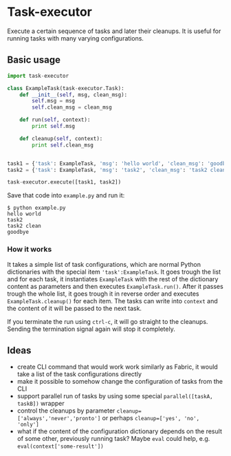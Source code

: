 # Task-executor

Execute a certain sequence of tasks and later their cleanups. It is useful for
running tasks with many varying configurations.

## Basic usage

```python
import task-executor

class ExampleTask(task-executor.Task):
    def __init__(self, msg, clean_msg):
        self.msg = msg
        self.clean_msg = clean_msg

    def run(self, context):
        print self.msg

    def cleanup(self, context):
        print self.clean_msg


task1 = {'task': ExampleTask, 'msg': 'hello world', 'clean_msg': 'goodbye'}
task2 = {'task': ExampleTask, 'msg': 'task2', 'clean_msg': 'task2 clean'}

task-executor.execute([task1, task2])
```

Save that code into `example.py` and run it:

    $ python example.py
    hello world
    task2
    task2 clean
    goodbye


### How it works

It takes a simple list of task configurations, which are normal Python
dictionaries with the special item `'task':ExampleTask`. It goes trough the
list and for each task, it instantiates `ExampleTask` with the rest of the
dictionary content as parameters and then executes `ExampleTask.run()`. After
it passes trough the whole list, it goes trough it in reverse order and
executes `ExampleTask.cleanup()` for each item. The tasks can write into
`context` and the content of it will be passed to the next task.

If you terminate the run using `ctrl-c`, it will go straight to the cleanups.
Sending the termination signal again will stop it completely.

## Ideas

* create CLI command that would work work similarly as Fabric, it would take a
  list of the task configurations directly
* make it possible to somehow change the configuration of tasks from the CLI
* support parallel run of tasks by using some special
  `parallel([taskA, taskB])` wrapper
* control the cleanups by parameter `cleanup=['always','never','pronto']` or
  perhaps `cleanup=['yes', 'no', 'only']`
* what if the content of the configuration dictionary depends on the result of
  some other, previously running task? Maybe `eval` could help, e.g.
  `eval(context['some-result'])`
